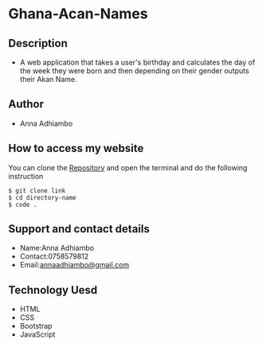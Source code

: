 # Ghana-Acan-Names
## Description
*  A web application that takes a user's birthday and calculates the day of the week they were born and then depending on their gender outputs their Akan Name. 
## Author
* Anna Adhiambo
## How to access my website
You can clone the [Repository](https://github.com/annaadhiambo/Ghana-Acan-Names.git) and open the terminal and do the following instruction
```
$ git clone link
$ cd directory-name
$ code .
```
##  Support and contact details
* Name:Anna Adhiambo
* Contact:0758579812
* Email:annaadhiambo@gmail.com
## Technology Uesd
* HTML
* CSS
* Bootstrap
* JavaScript